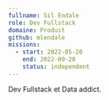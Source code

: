 ```yaml
---
fullname: Sil Endale
role: Dev Fullstack
domaine: Produit
github: mlendale
missions:
  - start: 2022-05-20
    end: 2022-09-20
    status: independent
---
```


Dev Fullstack et Data addict.

